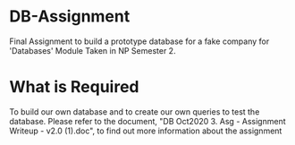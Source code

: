 # DB-Assignment
Final Assignment to build a prototype database for a fake company for 'Databases' Module Taken in NP Semester 2.
# What is Required
To build our own database and to create our own queries to test the database. Please refer to the document, "DB Oct2020 3. Asg - Assignment Writeup - v2.0 (1).doc", 
to find out more information about the assignment
